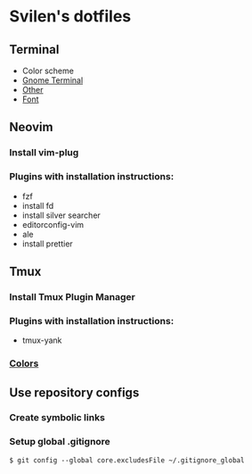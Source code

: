 # Svilen's dotfiles

## Terminal

* Color scheme
 * [Gnome Terminal](https://github.com/Mayccoll/Gogh)
 * [Other](https://github.com/morhetz/gruvbox-contrib)
* [Font](https://github.com/belluzj/fantasque-sans)

## Neovim

### Install vim-plug

### Plugins with installation instructions:

* fzf
 * install fd
 * install silver searcher
* editorconfig-vim
* ale
 * install prettier

## Tmux

### Install Tmux Plugin Manager

### Plugins with installation instructions:

* tmux-yank

### [Colors](http://sunaku.github.io/tmux-24bit-color.html#usage)

## Use repository configs
### Create symbolic links
### Setup global .gitignore 
```$ git config --global core.excludesFile ~/.gitignore_global```
